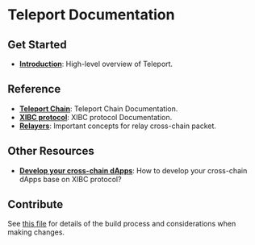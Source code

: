<!--
layout: home
title: Teleport Documentation
description: Teleport Network provides infrastructure and framework for cross-chain communication. It consists of a decentralized blockchain - Teleport Chain, a cross-chain protocol - XIBC, and developer SDKs for cross-chain dApps integration.
sections:
  - title: Introduction
    desc: Read a high-level overview of Teleport and its architecture.
    url: /intro
    icon: teleport-intro
  - title: Teleport blockchain
    desc: Intro teleport block chain.
    url: /blockchain
    icon: teleport-chain
  - title: XIBC protocol
    desc: Intro.
    url: /xibc
    icon: xibc
  - title: Relayers
    desc: Read about the core concepts like encoding and events.
    url: /relayers
    icon: relayers
    
footer:
  newsletter: false
aside: false
-->

# Teleport Documentation

## Get Started

- **[Introduction](./intro/)**: High-level overview of Teleport.

## Reference

- **[Teleport Chain](https://github.com/teleport-network/documents)**: Teleport Chain Documentation.
- **[XIBC protocol](https://github.com/teleport-network/documents/tree/main/modules/XIBC)**: XIBC protocol Documentation.
- **[Relayers](./relayers/)**: Important concepts for relay cross-chain packet.

## Other Resources

- **[Develop your cross-chain dApps](../x/)**: How to develop your cross-chain dApps base on XIBC protocol?

## Contribute

See [this file](https://github.com/teleport-network/teleport-documents/blob/main/DOCS_README.md) for details of the build process and considerations when making changes.
